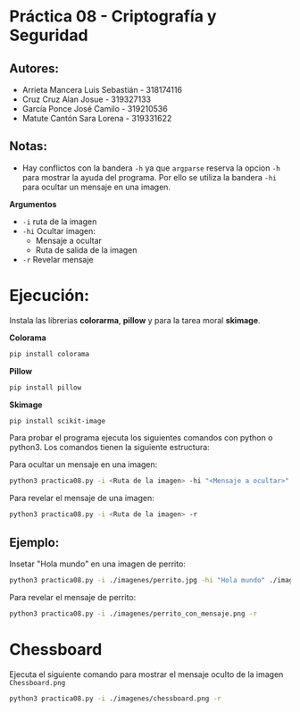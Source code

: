 # Práctica 08 - Criptografía y Seguridad

## Autores:

+ Arrieta Mancera Luis Sebastián - 318174116
+ Cruz Cruz Alan Josue - 319327133
+ García Ponce José Camilo - 319210536
+ Matute Cantón Sara Lorena - 319331622


## Notas:

+ Hay conflictos con la bandera `-h` ya que `argparse` reserva la opcion `-h` para mostrar la ayuda del programa. Por ello se utiliza la bandera `-hi` para ocultar un mensaje en una imagen.

**Argumentos**

+ `-i` ruta de la imagen
+ `-hi` Ocultar imagen:
  + Mensaje a ocultar
  + Ruta de salida de la imagen
+ `-r` Revelar mensaje

# Ejecución:

Instala las librerias **colorarma**, **pillow** y para la tarea moral **skimage**. 

**Colorama**

```bash
pip install colorama
```

**Pillow**

```bash
pip install pillow
```

**Skimage**

```bash
pip install scikit-image
```

Para probar el programa ejecuta los siguientes comandos con python o python3. Los comandos tienen la siguiente estructura:

Para ocultar un mensaje en una imagen:

```bash
python3 practica08.py -i <Ruta de la imagen> -hi "<Mensaje a ocultar>" <Ruta de salida de la imagen>.png
```

Para revelar el mensaje de una imagen:

```bash
python3 practica08.py -i <Ruta de la imagen> -r
```

## Ejemplo:

Insetar "Hola mundo" en una imagen de perrito:

```bash
python3 practica08.py -i ./imagenes/perrito.jpg -hi "Hola mundo" ./imagenes/perrito_con_mensaje.png
```

Para revelar el mensaje de perrito:

```bash
python3 practica08.py -i ./imagenes/perrito_con_mensaje.png -r
```

# Chessboard

Ejecuta el siguiente comando para mostrar el mensaje oculto de la imagen `Chessboard.png`

```bash
python3 practica08.py -i ./imagenes/chessboard.png -r
```